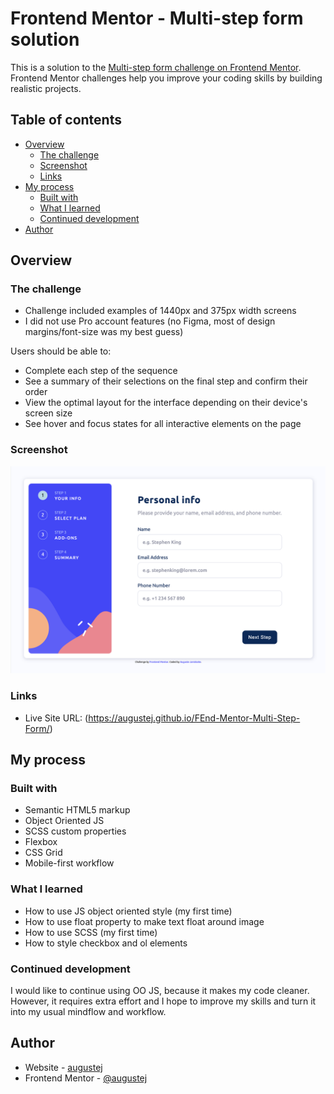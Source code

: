 # Frontend Mentor - Multi-step form solution

This is a solution to the [Multi-step form challenge on Frontend Mentor](https://www.frontendmentor.io/challenges/multistep-form-YVAnSdqQBJ). Frontend Mentor challenges help you improve your coding skills by building realistic projects. 

## Table of contents

- [Overview](#overview)
  - [The challenge](#the-challenge)
  - [Screenshot](#screenshot)
  - [Links](#links)
- [My process](#my-process)
  - [Built with](#built-with)
  - [What I learned](#what-i-learned)
  - [Continued development](#continued-development)
- [Author](#author)

## Overview

### The challenge
- Challenge included examples of 1440px and 375px width screens
- I did not use Pro account features (no Figma, most of design margins/font-size was my best guess)

Users should be able to:

- Complete each step of the sequence
- See a summary of their selections on the final step and confirm their order
- View the optimal layout for the interface depending on their device's screen size
- See hover and focus states for all interactive elements on the page

### Screenshot

![](./Screenshot.png)

### Links

- Live Site URL: (https://augustej.github.io/FEnd-Mentor-Multi-Step-Form/)

## My process

### Built with

- Semantic HTML5 markup
- Object Oriented JS
- SCSS custom properties
- Flexbox
- CSS Grid
- Mobile-first workflow

### What I learned

- How to use JS object oriented style (my first time)
- How to use float property to make text float around image
- How to use SCSS (my first time)
- How to style checkbox and ol elements

### Continued development

I would like to continue using OO JS, because it makes my code cleaner. However, it requires extra effort and I hope to improve my skills and turn it into my usual mindflow and workflow.

## Author

- Website - [augustej](https://augustej.github.io/)
- Frontend Mentor - [@augustej](https://www.frontendmentor.io/profile/augustej)